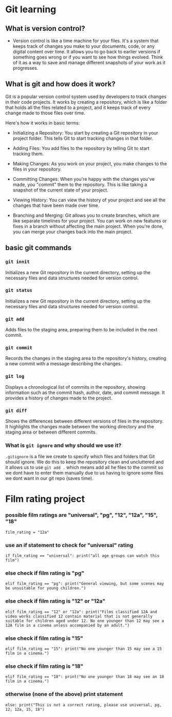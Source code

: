 # Git learning
## What is version control?
- Version control is like a time machine for your files. It's a system that keeps track of changes you make to your documents, code, or any digital content over time. It allows you to go back to earlier versions if something goes wrong or if you want to see how things evolved. Think of it as a way to save and manage different snapshots of your work as it progresses.

## What is git and how does it work?
Git is a popular version control system used by developers to track changes in their code projects. It works by creating a repository, which is like a folder that holds all the files related to a project, and it keeps track of every change made to those files over time.

Here's how it works in basic terms:

- Initializing a Repository: You start by creating a Git repository in your project folder. This tells Git to start tracking changes in that folder.

- Adding Files: You add files to the repository by telling Git to start tracking them.

- Making Changes: As you work on your project, you make changes to the files in your repository.

- Committing Changes: When you're happy with the changes you've made, you "commit" them to the repository. This is like taking a snapshot of the current state of your project.

- Viewing History: You can view the history of your project and see all the changes that have been made over time.

- Branching and Merging: Git allows you to create branches, which are like separate timelines for your project. You can work on new features or fixes in a branch without affecting the main project. When you're done, you can merge your changes back into the main project.

## basic git commands
### `git innit`
Initializes a new Git repository in the current directory, setting up the necessary files and data structures needed for version control.

### `git status`
Initializes a new Git repository in the current directory, setting up the necessary files and data structures needed for version control.

### `git add`
Adds files to the staging area, preparing them to be included in the next commit.

### `git commit`
Records the changes in the staging area to the repository's history, creating a new commit with a message describing the changes.

### `git log`
Displays a chronological list of commits in the repository, showing information such as the commit hash, author, date, and commit message. It provides a history of changes made to the project.

### `git diff`
Shows the differences between different versions of files in the repository. It highlights the changes made between the working directory and the staging area or between different commits.

### What is `git ignore` and why should we use it?
 `.gitignore` is a file we create to specify which files and folders that Git should ignore. We do this to keep the repository clean and uncluttered and it allows us to use `git add .` which means add all he files to the commit so we dont have to enter them manually due to us having to ignore some files we dont want in our git repo (saves time). 

# Film rating project

### possible film ratings are "universal", "pg", "12", "12a", "15", "18"
`film_rating = "12a"`
### use an if statement to check for "universal" rating
`if film_rating == "universal":
    print("all age groups can watch this film")`
### else check if film rating is "pg"
`elif film_rating == "pg":
    print("General viewing, but some scenes may be unsuitable for young children.")`
### else check if film rating is "12" or "12a"
`elif film_rating == "12" or "12a":
    print("Films classified 12A and video works classified 12 contain material that is not generally suitable for children aged under 12. No one younger than 12 may see a 12A film in a cinema unless accompanied by an adult.")`
### else check if film rating is "15"
`elif film_rating == "15":
    print("No one younger than 15 may see a 15 film in a cinema.")`
### else check if film rating is "18"
`elif film_rating == "18":
    print("No one younger than 18 may see an 18 film in a cinema.")`
### otherwise (none of the above) print statement
`else:
    print("This is not a correct rating, please use universal, pg, 12, 12a, 15, 18")`
